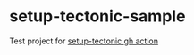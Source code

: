 # setup-tectonic-sample
Test project for [setup-tectonic gh action](https://github.com/WtfJoke/setup-tectonic)
